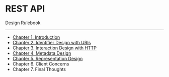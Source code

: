# REST API

Design Rulebook

---

- [Chapter 1. Introduction](1_Introduction/README.md)
- [Chapter 2. Identifier Design with URIs](2_Identifier_Design_with_URIs/README.md)
- [Chapter 3. Interaction Design with HTTP](3_Interaction_Design_with_HTTP/README.md)
- [Chapter 4. Metadata Design](4_Metadata_Design/README.md)
- [Chapter 5. Representation Design](5_Representation_Design/README.md)
- Chapter 6. Client Concerns
- Chapter 7. Final Thoughts